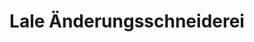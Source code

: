 ---
title: "Lale Änderungsschneiderei"
url: /nastaetten/lale-aenderungsschneiderei/
shop: Schneiderei
---